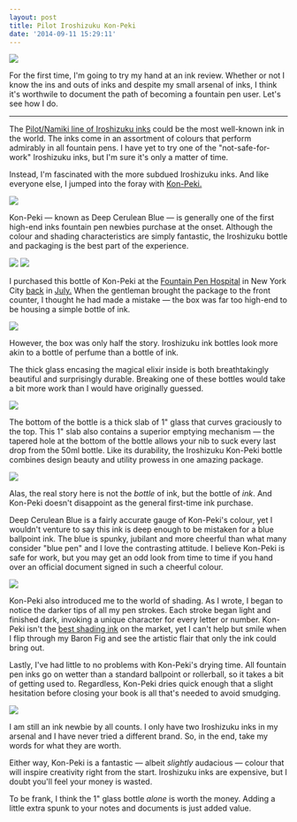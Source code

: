 ```yaml
---
layout: post
title: Pilot Iroshizuku Kon-Peki
date: '2014-09-11 15:29:11'
---
```


![](http://static.thenewsprint.co/media/2014/Sep/P9080688.jpg)

For the first time, I'm going to try my hand at an ink review. Whether or not I know the ins and outs of inks and despite my small arsenal of inks, I think it's worthwile to document the path of becoming a fountain pen user. Let's see how I do.

---

The [Pilot/Namiki line of Iroshizuku inks](http://www.namiki.com/parts/iroshizuku.php) could be the most well-known ink in the world. The inks come in an assortment of colours that perform admirably in all fountain pens. I have yet to try one of the "not-safe-for-work" Iroshizuku inks, but I'm sure it's only a matter of time.

Instead, I'm fascinated with the more subdued Iroshizuku inks. And like everyone else, I jumped into the foray with [Kon-Peki.](http://www.amazon.com/gp/product/B003MVKFRW/ref=as_li_qf_sp_asin_il_tl?ie=UTF8&camp=1789&creative=9325&creativeASIN=B003MVKFRW&linkCode=as2&tag=thenews02-20&linkId=37G76CB3VQNQQWA4)

![](http://static.thenewsprint.co/media/2014/Sep/P9080701-2.jpg)

Kon-Peki — known as Deep Cerulean Blue — is generally one of the first high-end inks fountain pen newbies purchase at the onset. Although the colour and shading characteristics are simply fantastic, the Iroshizuku bottle and packaging is the best part of the experience.

![](http://static.thenewsprint.co/media/2014/Sep/P9080627.jpg)
![](http://static.thenewsprint.co/media/2014/Sep/P9080635.jpg)

I purchased this bottle of Kon-Peki at the [Fountain Pen Hospital](http://www.fountainpenhospital.com) in New York City [back](http://www.thenewsprint.co/2014/07/23/new-york-2014-part-1/) in [July.](http://www.thenewsprint.co/2014/07/25/new-york-2014-part-2/) When the gentleman brought the package to the front counter, I thought he had made a mistake — the box was far too high-end to be housing a simple bottle of ink.

![](http://static.thenewsprint.co/media/2014/Sep/P9080646.jpg)

However, the box was only half the story. Iroshizuku ink bottles look more akin to a bottle of perfume than a bottle of ink. 

The thick glass encasing the magical elixir inside is both breathtakingly beautiful and surprisingly durable. Breaking one of these bottles would take a bit more work than I would have originally guessed.

![](http://static.thenewsprint.co/media/2014/Sep/P9080674.jpg)

The bottom of the bottle is a thick slab of 1" glass that curves graciously to the top. This 1" slab also contains a superior emptying mechanism — the tapered hole at the bottom of the bottle allows your nib to suck every last drop from the 50ml bottle. Like its durability, the Iroshizuku Kon-Peki bottle combines design beauty and utility prowess in one amazing package.

![](http://static.thenewsprint.co/media/2014/Sep/P9080699.jpg)

Alas, the real story here is not the *bottle* of ink, but the bottle of *ink*. And Kon-Peki doesn't disappoint as the general first-time ink purchase. 

Deep Cerulean Blue is a fairly accurate gauge of Kon-Peki's colour, yet I wouldn't venture to say this ink is deep enough to be mistaken for a blue ballpoint ink. The blue is spunky, jubilant and more cheerful than what many consider "blue pen" and I love the contrasting attitude. I believe Kon-Peki is safe for work, but you may get an odd look from time to time if you hand over an official document signed in such a cheerful colour.

![](http://static.thenewsprint.co/media/2014/Sep/P9080711.jpg)

Kon-Peki also introduced me to the world of shading. As I wrote, I began to notice the darker tips of all my pen strokes. Each stroke began light and finished dark, invoking a unique character for every letter or number. Kon-Peki isn't the [best shading ink](http://www.penaddict.com/blog/2013/4/22/noodlers-apache-sunset-ink-review) on the market, yet I can't help but smile when I flip through my Baron Fig and see the artistic flair that only the ink could bring out.

Lastly, I've had little to no problems with Kon-Peki's drying time. All fountain pen inks go on wetter than a standard ballpoint or rollerball, so it takes a bit of getting used to. Regardless, Kon-Peki dries quick enough that a slight hesitation before closing your book is all that's needed to avoid smudging.

![](http://static.thenewsprint.co/media/2014/Sep/P9080601.jpg)

I am still an ink newbie by all counts. I only have two Iroshizuku inks in my arsenal and I have never tried a different brand. So, in the end, take my words for what they are worth.

Either way, Kon-Peki is a fantastic — albeit *slightly* audacious — colour that will inspire creativity right from the start. Iroshizuku inks are expensive, but I doubt you'll feel your money is wasted.

To be frank, I think the 1" glass bottle *alone* is worth the money. Adding a little extra spunk to your notes and documents is just added value.